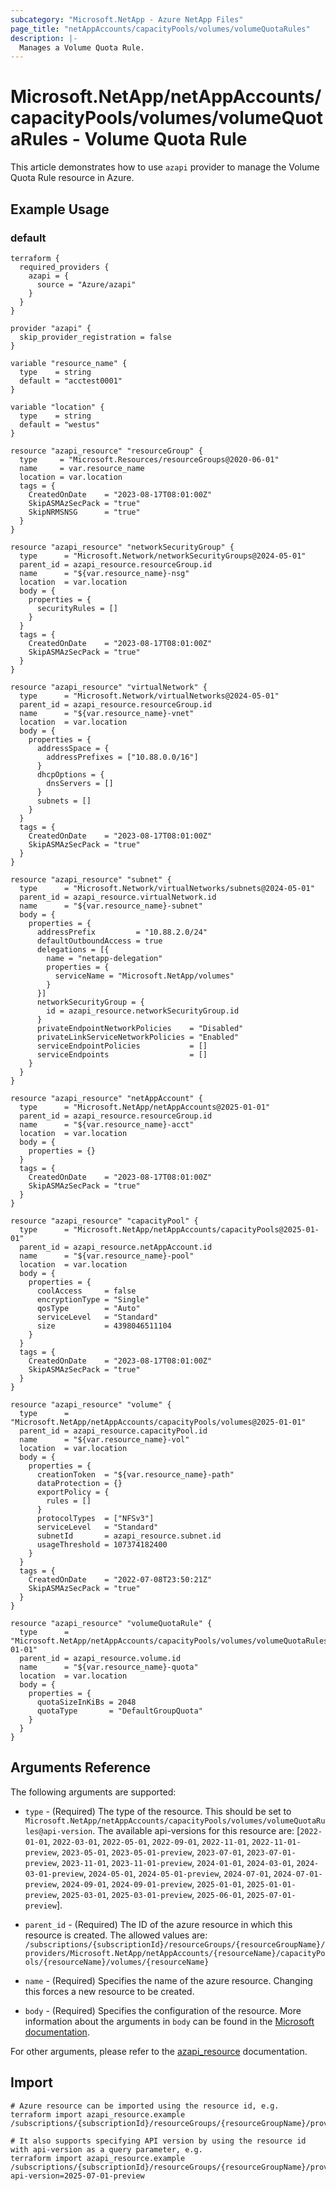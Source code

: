 ```yaml
---
subcategory: "Microsoft.NetApp - Azure NetApp Files"
page_title: "netAppAccounts/capacityPools/volumes/volumeQuotaRules"
description: |-
  Manages a Volume Quota Rule.
---
```


# Microsoft.NetApp/netAppAccounts/capacityPools/volumes/volumeQuotaRules - Volume Quota Rule

This article demonstrates how to use `azapi` provider to manage the Volume Quota Rule resource in Azure.



## Example Usage

### default

```hcl
terraform {
  required_providers {
    azapi = {
      source = "Azure/azapi"
    }
  }
}

provider "azapi" {
  skip_provider_registration = false
}

variable "resource_name" {
  type    = string
  default = "acctest0001"
}

variable "location" {
  type    = string
  default = "westus"
}

resource "azapi_resource" "resourceGroup" {
  type     = "Microsoft.Resources/resourceGroups@2020-06-01"
  name     = var.resource_name
  location = var.location
  tags = {
    CreatedOnDate    = "2023-08-17T08:01:00Z"
    SkipASMAzSecPack = "true"
    SkipNRMSNSG      = "true"
  }
}

resource "azapi_resource" "networkSecurityGroup" {
  type      = "Microsoft.Network/networkSecurityGroups@2024-05-01"
  parent_id = azapi_resource.resourceGroup.id
  name      = "${var.resource_name}-nsg"
  location  = var.location
  body = {
    properties = {
      securityRules = []
    }
  }
  tags = {
    CreatedOnDate    = "2023-08-17T08:01:00Z"
    SkipASMAzSecPack = "true"
  }
}

resource "azapi_resource" "virtualNetwork" {
  type      = "Microsoft.Network/virtualNetworks@2024-05-01"
  parent_id = azapi_resource.resourceGroup.id
  name      = "${var.resource_name}-vnet"
  location  = var.location
  body = {
    properties = {
      addressSpace = {
        addressPrefixes = ["10.88.0.0/16"]
      }
      dhcpOptions = {
        dnsServers = []
      }
      subnets = []
    }
  }
  tags = {
    CreatedOnDate    = "2023-08-17T08:01:00Z"
    SkipASMAzSecPack = "true"
  }
}

resource "azapi_resource" "subnet" {
  type      = "Microsoft.Network/virtualNetworks/subnets@2024-05-01"
  parent_id = azapi_resource.virtualNetwork.id
  name      = "${var.resource_name}-subnet"
  body = {
    properties = {
      addressPrefix         = "10.88.2.0/24"
      defaultOutboundAccess = true
      delegations = [{
        name = "netapp-delegation"
        properties = {
          serviceName = "Microsoft.NetApp/volumes"
        }
      }]
      networkSecurityGroup = {
        id = azapi_resource.networkSecurityGroup.id
      }
      privateEndpointNetworkPolicies    = "Disabled"
      privateLinkServiceNetworkPolicies = "Enabled"
      serviceEndpointPolicies           = []
      serviceEndpoints                  = []
    }
  }
}

resource "azapi_resource" "netAppAccount" {
  type      = "Microsoft.NetApp/netAppAccounts@2025-01-01"
  parent_id = azapi_resource.resourceGroup.id
  name      = "${var.resource_name}-acct"
  location  = var.location
  body = {
    properties = {}
  }
  tags = {
    CreatedOnDate    = "2023-08-17T08:01:00Z"
    SkipASMAzSecPack = "true"
  }
}

resource "azapi_resource" "capacityPool" {
  type      = "Microsoft.NetApp/netAppAccounts/capacityPools@2025-01-01"
  parent_id = azapi_resource.netAppAccount.id
  name      = "${var.resource_name}-pool"
  location  = var.location
  body = {
    properties = {
      coolAccess     = false
      encryptionType = "Single"
      qosType        = "Auto"
      serviceLevel   = "Standard"
      size           = 4398046511104
    }
  }
  tags = {
    CreatedOnDate    = "2023-08-17T08:01:00Z"
    SkipASMAzSecPack = "true"
  }
}

resource "azapi_resource" "volume" {
  type      = "Microsoft.NetApp/netAppAccounts/capacityPools/volumes@2025-01-01"
  parent_id = azapi_resource.capacityPool.id
  name      = "${var.resource_name}-vol"
  location  = var.location
  body = {
    properties = {
      creationToken  = "${var.resource_name}-path"
      dataProtection = {}
      exportPolicy = {
        rules = []
      }
      protocolTypes  = ["NFSv3"]
      serviceLevel   = "Standard"
      subnetId       = azapi_resource.subnet.id
      usageThreshold = 107374182400
    }
  }
  tags = {
    CreatedOnDate    = "2022-07-08T23:50:21Z"
    SkipASMAzSecPack = "true"
  }
}

resource "azapi_resource" "volumeQuotaRule" {
  type      = "Microsoft.NetApp/netAppAccounts/capacityPools/volumes/volumeQuotaRules@2025-01-01"
  parent_id = azapi_resource.volume.id
  name      = "${var.resource_name}-quota"
  location  = var.location
  body = {
    properties = {
      quotaSizeInKiBs = 2048
      quotaType       = "DefaultGroupQuota"
    }
  }
}

```



## Arguments Reference

The following arguments are supported:

* `type` - (Required) The type of the resource. This should be set to `Microsoft.NetApp/netAppAccounts/capacityPools/volumes/volumeQuotaRules@api-version`. The available api-versions for this resource are: [`2022-01-01`, `2022-03-01`, `2022-05-01`, `2022-09-01`, `2022-11-01`, `2022-11-01-preview`, `2023-05-01`, `2023-05-01-preview`, `2023-07-01`, `2023-07-01-preview`, `2023-11-01`, `2023-11-01-preview`, `2024-01-01`, `2024-03-01`, `2024-03-01-preview`, `2024-05-01`, `2024-05-01-preview`, `2024-07-01`, `2024-07-01-preview`, `2024-09-01`, `2024-09-01-preview`, `2025-01-01`, `2025-01-01-preview`, `2025-03-01`, `2025-03-01-preview`, `2025-06-01`, `2025-07-01-preview`].

* `parent_id` - (Required) The ID of the azure resource in which this resource is created. The allowed values are:  
  `/subscriptions/{subscriptionId}/resourceGroups/{resourceGroupName}/providers/Microsoft.NetApp/netAppAccounts/{resourceName}/capacityPools/{resourceName}/volumes/{resourceName}`

* `name` - (Required) Specifies the name of the azure resource. Changing this forces a new resource to be created.

* `body` - (Required) Specifies the configuration of the resource. More information about the arguments in `body` can be found in the [Microsoft documentation](https://learn.microsoft.com/en-us/azure/templates/Microsoft.NetApp/netAppAccounts/capacityPools/volumes/volumeQuotaRules?pivots=deployment-language-terraform).

For other arguments, please refer to the [azapi_resource](https://registry.terraform.io/providers/Azure/azapi/latest/docs/resources/resource) documentation.

## Import

 ```shell
 # Azure resource can be imported using the resource id, e.g.
 terraform import azapi_resource.example /subscriptions/{subscriptionId}/resourceGroups/{resourceGroupName}/providers/Microsoft.NetApp/netAppAccounts/{resourceName}/capacityPools/{resourceName}/volumes/{resourceName}/volumeQuotaRules/{resourceName}
 
 # It also supports specifying API version by using the resource id with api-version as a query parameter, e.g.
 terraform import azapi_resource.example /subscriptions/{subscriptionId}/resourceGroups/{resourceGroupName}/providers/Microsoft.NetApp/netAppAccounts/{resourceName}/capacityPools/{resourceName}/volumes/{resourceName}/volumeQuotaRules/{resourceName}?api-version=2025-07-01-preview
 ```
